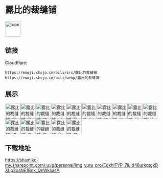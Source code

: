 # 露比的裁缝铺
<img src="https://emoji.shojo.cn/bili/src/露比的裁缝铺/icon.png" width="50" height="50" alt="icon">

## 链接
Cloudflare:
```
https://emoji.shojo.cn/bili/src/露比的裁缝铺
https://emoji.shojo.cn/bili/webp/露比的裁缝铺
```
## 展示
<img src="https://emoji.shojo.cn/bili/src/露比的裁缝铺/露比的裁缝铺-我裂开了.png" width="50" height="50" alt="露比的裁缝铺-我裂开了"><img src="https://emoji.shojo.cn/bili/src/露比的裁缝铺/露比的裁缝铺-偷看.png" width="50" height="50" alt="露比的裁缝铺-偷看"><img src="https://emoji.shojo.cn/bili/src/露比的裁缝铺/露比的裁缝铺-吃惊.png" width="50" height="50" alt="露比的裁缝铺-吃惊"><img src="https://emoji.shojo.cn/bili/src/露比的裁缝铺/露比的裁缝铺-好耶.png" width="50" height="50" alt="露比的裁缝铺-好耶"><img src="https://emoji.shojo.cn/bili/src/露比的裁缝铺/露比的裁缝铺-背刺你.png" width="50" height="50" alt="露比的裁缝铺-背刺你"><img src="https://emoji.shojo.cn/bili/src/露比的裁缝铺/露比的裁缝铺-累辽.png" width="50" height="50" alt="露比的裁缝铺-累辽"><img src="https://emoji.shojo.cn/bili/src/露比的裁缝铺/露比的裁缝铺-修理你.png" width="50" height="50" alt="露比的裁缝铺-修理你"><img src="https://emoji.shojo.cn/bili/src/露比的裁缝铺/露比的裁缝铺-恐吓.png" width="50" height="50" alt="露比的裁缝铺-恐吓"><img src="https://emoji.shojo.cn/bili/src/露比的裁缝铺/露比的裁缝铺-让我听听.png" width="50" height="50" alt="露比的裁缝铺-让我听听"><img src="https://emoji.shojo.cn/bili/src/露比的裁缝铺/露比的裁缝铺-扑街.png" width="50" height="50" alt="露比的裁缝铺-扑街"><img src="https://emoji.shojo.cn/bili/src/露比的裁缝铺/露比的裁缝铺-摸摸.png" width="50" height="50" alt="露比的裁缝铺-摸摸"><img src="https://emoji.shojo.cn/bili/src/露比的裁缝铺/露比的裁缝铺-无语.png" width="50" height="50" alt="露比的裁缝铺-无语"><img src="https://emoji.shojo.cn/bili/src/露比的裁缝铺/露比的裁缝铺-灰头土脸.png" width="50" height="50" alt="露比的裁缝铺-灰头土脸"><img src="https://emoji.shojo.cn/bili/src/露比的裁缝铺/露比的裁缝铺-没眼看.png" width="50" height="50" alt="露比的裁缝铺-没眼看"><img src="https://emoji.shojo.cn/bili/src/露比的裁缝铺/露比的裁缝铺-拳打棉花.png" width="50" height="50" alt="露比的裁缝铺-拳打棉花">

## 下载地址

https://shamiko-my.sharepoint.com/:u:/g/personal/img_yuru_pro/EdkhlFYP_7lLld48urkqtgkBXLp2osNE1Bnx_QnWkIxIsA